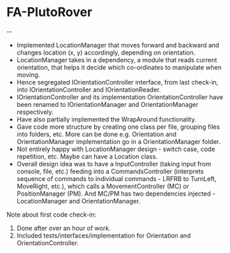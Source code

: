 # FA-PlutoRover
--
+ Implemented LocationManager that moves forward and backward and changes location (x, y) accordingly, depending on orientation.
+ LocationManager takes in a dependency, a module that reads current orientation, that helps it decide which co-ordinates to manipulate when moving.
+ Hence segregated IOrientationController interface, from last check-in, into IOrientationController and IOrientationReader.
+ IOrientationController and its implementation OrientationController have been renamed to IOrientationManager and OrientationManager respectively.
+ Have also partially implemented the WrapAround functionality.
+ Gave code more structure by creating one class per file, grouping files into folders, etc. More can be done e.g. Orientation and OrientationManager implementation go in a OrientationManager folder.
+ Not entirely happy with LocationManager design - switch case, code repetition, etc. Maybe can have a Location class.
+ Overall design idea was to have a InputController (taking input from console, file, etc.) feeding into a CommandsController (interprets sequence of commands to individual commands - LRFRB to TurnLeft, MoveRight, etc.), which calls a MovementController (MC) or PositionManager (PM). And MC/PM has two dependencies injected - LocationManager and OrientationManager.

Note about first code check-in:
1. Done after over an hour of work.
2. Included tests/interfaces/implementation for Orientation and OrientationController.
